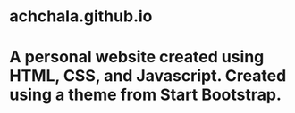 # achchala.github.io
# A personal website created using HTML, CSS, and Javascript. Created using a theme from Start Bootstrap.
